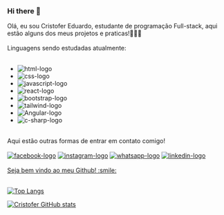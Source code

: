 ### Hi there :pencil:

Olá, eu sou Cristofer Eduardo, estudante de programação Full-stack, aqui estão alguns dos meus projetos e praticas!:open_hands::rocket::rocket:
<br>
<br>
Linguagens sendo estudadas atualmente:
<br>
<br>
 - <img src="https://img.shields.io/badge/HTML5-E34F26?style=for-the-badge&logo=html5&logoColor=white" alt="html-logo"/>
 - <img src="https://img.shields.io/badge/CSS3-1572B6?style=for-the-badge&logo=css3&logoColor=whit" alt="css-logo" />
 - <img src="https://img.shields.io/badge/JavaScript-F7DF1E?style=for-the-badge&logo=javascript&logoColor=black" alt="javascript-logo" />
 - <img src="https://img.shields.io/badge/React-20232A?style=for-the-badge&logo=react&logoColor=61DAFB" alt="react-logo" />
 - <img src="https://img.shields.io/badge/Bootstrap-563D7C?style=for-the-badge&logo=bootstrap&logoColor=white" alt="bootstrap-logo" />
 - <img src="https://img.shields.io/badge/Tailwind_CSS-38B2AC?style=for-the-badge&logo=tailwind-css&logoColor=white" alt="tailwind-logo" />
 - <img src="https://img.shields.io/badge/Angular-DD0031?style=for-the-badge&logo=angular&logoColor=white" alt="Angular-logo" />
 - <img src="https://img.shields.io/badge/C%23-239120?style=for-the-badge&logo=c-sharp&logoColor=white" alt="c-sharp-logo" />
 <br>
 Aqui estão outras formas de entrar em contato comigo!
 <br>
 <br>
 <a href="https://www.facebook.com/profile.php?id=100010966382210"><img src="https://img.shields.io/badge/Facebook-1877F2?style=for-the-badge&logo=facebook&logoColor=white" alt="facebook-logo" /></a>
 <a href="https://www.instagram.com/crisdudu_/"><img src="https://img.shields.io/badge/Instagram-E4405F?style=for-the-badge&logo=instagram&logoColor=white" alt="instagram-logo" /></a>
 <a href="https://api.whatsapp.com/send?phone=5549999620220&text=Ol%C3%A1%2C%20mande%20me%20uma%20mensagem!"><img src="https://img.shields.io/badge/WhatsApp-25D366?style=for-the-badge&logo=whatsapp&logoColor=white" alt="whatsapp-logo"/></a>
 <a href="https://www.linkedin.com/in/cristofer-eduardo-medeiros-3ba56a230/"><img src="https://img.shields.io/badge/LinkedIn-0077B5?style=for-the-badge&logo=linkedin&logoColor=white" alt="linkedin-logo"/></>
<br>
<br>
Seja bem vindo ao meu Github! :smile:
<br>
<br>
 
[![Top Langs](https://github-readme-stats.vercel.app/api/top-langs/?username=Crisduduu)](https://github.com/anuraghazra/github-readme-stats)
 
[![Cristofer GitHub stats](https://github-readme-stats.vercel.app/api?username=Crisduduu)](https://github.com/anuraghazra/github-readme-stats)
 

